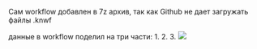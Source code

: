 Сам workflow добавлен в 7z архив, так как Github не дает загружать файлы .knwf

данные в workflow поделил на три части:
1. 
2.
3.
![](/KNIME/Выгрузка%20по%20расписанию/Выгрузка%20по%20расписанию.PNG)
